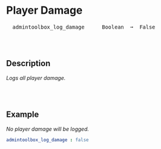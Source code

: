 
# Player Damage

<kbd>  admintoolbox_log_damage  </kbd>  
<kbd>  Boolean  ➞  False  </kbd>

<br>
<br>

## Description

*Logs all player damage.*

<br>
<br>

## Example

*No player damage will be logged.*

```yaml
admintoolbox_log_damage : false
```

<br>
